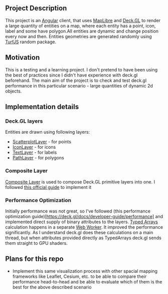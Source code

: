 ## Project Description

This project is an [Angular](https://angular.io/) client, that uses [MapLibre](https://maplibre.org/) and [Deck.GL](https://deck.gl/) to render a large quantity of entities on a map, where each entity has a point, icon, label and some have polygon.All entities are dynamic and change position every now and then. Entities geometries are generated randomly using [TurfJS](https://turfjs.org/) random package.

## Motivation

This is a testing and a learning project. I don't pretend to have been using the best of practices since I didn't have experience with deck.gl beforehand. The main aim of the project is to check and test deck.gl performance in this particular scenario - large quantities of dynamic 2d objects. 

## Implementation details

### Deck.GL layers

Entities are drawn using following layers:
* [ScatterplotLayer](https://deck.gl/docs/api-reference/layers/scatterplot-layer) - for points
* [IconLayer](https://deck.gl/docs/api-reference/layers/icon-layer) - for icons
* [TextLayer](https://deck.gl/docs/api-reference/layers/text-layer) - for labels
* [PathLayer](https://deck.gl/docs/api-reference/layers/path-layer) - for polygons

### Composite Layer

[Composite Layer](https://deck.gl/docs/api-reference/core/composite-layer) is used to compose Deck.GL primitive layers into one. I followed [this official guide](https://deck.gl/docs/developer-guide/custom-layers/composite-layers) to implement it

### Performance Optimization

Initially performance was not great, so I've followed (this performance optimization guide)[https://deck.gl/docs/developer-guide/performance] and implemented direct supply of binary attributes to the layers. [Typed Arrays](https://developer.mozilla.org/en-US/docs/Web/JavaScript/Reference/Global_Objects/TypedArray) calculation happens in a separate [Web Worker](https://developer.mozilla.org/en-US/docs/Web/API/Web_Workers_API/Using_web_workers). It improved the performance significantly. As I understand deck.gl does these calculations on a main thread, but when attributes provided directly as TypedArrays deck.gl sends them straight to GPU shaders.

## Plans for this repo

* Implement this same visualization process with other spacial mapping frameworks like Leaflet, Cesium, etc. to be able to compare their performance head-to-head and be able to evaluate which of them is the best for the above described scenario